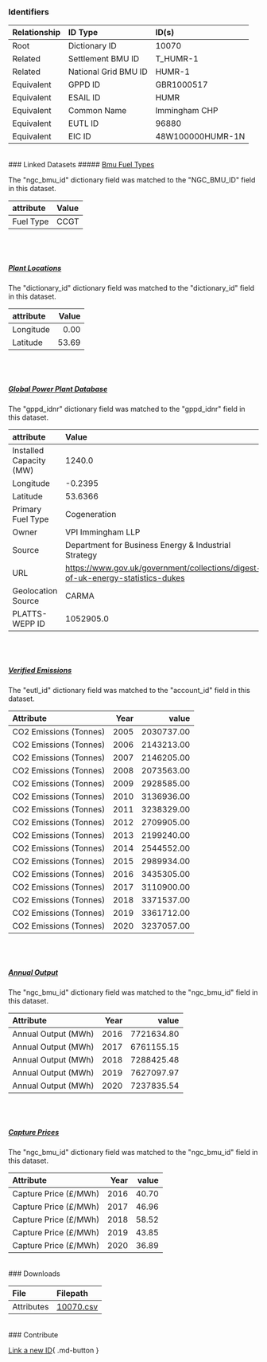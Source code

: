 ### Identifiers

| Relationship   | ID Type              | ID(s)            |
|:---------------|:---------------------|:-----------------|
| Root           | Dictionary ID        | 10070            |
| Related        | Settlement BMU ID    | T_HUMR-1         |
| Related        | National Grid BMU ID | HUMR-1           |
| Equivalent     | GPPD ID              | GBR1000517       |
| Equivalent     | ESAIL ID             | HUMR             |
| Equivalent     | Common Name          | Immingham CHP    |
| Equivalent     | EUTL ID              | 96880            |
| Equivalent     | EIC ID               | 48W100000HUMR-1N |

<br>
### Linked Datasets
##### <a href="https://osuked.github.io/Power-Station-Dictionary/datasets/bmu-fuel-types">Bmu Fuel Types</a>



The "ngc_bmu_id" dictionary field was matched to the "NGC_BMU_ID" field in this dataset.

| attribute   | Value   |
|:------------|:--------|
| Fuel Type   | CCGT    |

<br><br>
##### <a href="https://osuked.github.io/Power-Station-Dictionary/datasets/plant-locations">Plant Locations</a>



The "dictionary_id" dictionary field was matched to the "dictionary_id" field in this dataset.

| attribute   |   Value |
|:------------|--------:|
| Longitude   |    0.00 |
| Latitude    |   53.69 |

<br><br>
##### <a href="https://osuked.github.io/Power-Station-Dictionary/datasets/global-power-plant-database">Global Power Plant Database</a>



The "gppd_idnr" dictionary field was matched to the "gppd_idnr" field in this dataset.

| attribute               | Value                                                                          |
|:------------------------|:-------------------------------------------------------------------------------|
| Installed Capacity (MW) | 1240.0                                                                         |
| Longitude               | -0.2395                                                                        |
| Latitude                | 53.6366                                                                        |
| Primary Fuel Type       | Cogeneration                                                                   |
| Owner                   | VPI Immingham LLP                                                              |
| Source                  | Department for Business Energy & Industrial Strategy                           |
| URL                     | https://www.gov.uk/government/collections/digest-of-uk-energy-statistics-dukes |
| Geolocation Source      | CARMA                                                                          |
| PLATTS-WEPP ID          | 1052905.0                                                                      |

<br><br>
##### <a href="https://osuked.github.io/Power-Station-Dictionary/datasets/verified-emissions">Verified Emissions</a>



The "eutl_id" dictionary field was matched to the "account_id" field in this dataset.

| Attribute              |   Year |      value |
|:-----------------------|-------:|-----------:|
| CO2 Emissions (Tonnes) |   2005 | 2030737.00 |
| CO2 Emissions (Tonnes) |   2006 | 2143213.00 |
| CO2 Emissions (Tonnes) |   2007 | 2146205.00 |
| CO2 Emissions (Tonnes) |   2008 | 2073563.00 |
| CO2 Emissions (Tonnes) |   2009 | 2928585.00 |
| CO2 Emissions (Tonnes) |   2010 | 3136936.00 |
| CO2 Emissions (Tonnes) |   2011 | 3238329.00 |
| CO2 Emissions (Tonnes) |   2012 | 2709905.00 |
| CO2 Emissions (Tonnes) |   2013 | 2199240.00 |
| CO2 Emissions (Tonnes) |   2014 | 2544552.00 |
| CO2 Emissions (Tonnes) |   2015 | 2989934.00 |
| CO2 Emissions (Tonnes) |   2016 | 3435305.00 |
| CO2 Emissions (Tonnes) |   2017 | 3110900.00 |
| CO2 Emissions (Tonnes) |   2018 | 3371537.00 |
| CO2 Emissions (Tonnes) |   2019 | 3361712.00 |
| CO2 Emissions (Tonnes) |   2020 | 3237057.00 |

<br><br>
##### <a href="https://osuked.github.io/Power-Station-Dictionary/datasets/annual-output">Annual Output</a>



The "ngc_bmu_id" dictionary field was matched to the "ngc_bmu_id" field in this dataset.

| Attribute           |   Year |      value |
|:--------------------|-------:|-----------:|
| Annual Output (MWh) |   2016 | 7721634.80 |
| Annual Output (MWh) |   2017 | 6761155.15 |
| Annual Output (MWh) |   2018 | 7288425.48 |
| Annual Output (MWh) |   2019 | 7627097.97 |
| Annual Output (MWh) |   2020 | 7237835.54 |

<br><br>
##### <a href="https://osuked.github.io/Power-Station-Dictionary/datasets/capture-prices">Capture Prices</a>



The "ngc_bmu_id" dictionary field was matched to the "ngc_bmu_id" field in this dataset.

| Attribute             |   Year |   value |
|:----------------------|-------:|--------:|
| Capture Price (£/MWh) |   2016 |   40.70 |
| Capture Price (£/MWh) |   2017 |   46.96 |
| Capture Price (£/MWh) |   2018 |   58.52 |
| Capture Price (£/MWh) |   2019 |   43.85 |
| Capture Price (£/MWh) |   2020 |   36.89 |


<br>
### Downloads


| File       | Filepath                                                                              |
|:-----------|:--------------------------------------------------------------------------------------|
| Attributes | [10070.csv](https://osuked.github.io/Power-Station-Dictionary/object_attrs/10070.csv) |


<br>
### Contribute

[Link a new ID](https://docs.google.com/forms/d/e/1FAIpQLSc5jRsQ7NgiLLXbwo9PUdwTQyuqbRwThltG56-o6NVSe7E_nw/viewform?usp=pp_url&entry.251912331=10070){ .md-button }